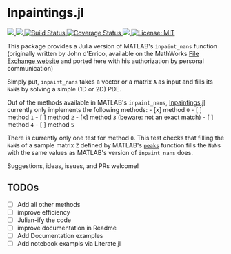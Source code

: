 # Inpaintings.jl

<p>
  <a href="https://briochemc.github.io/Inpaintings.jl/stable">
    <img src=https://img.shields.io/badge/docs-stable-blue.svg>
  </a>
  <a href="https://ci.appveyor.com/project/briochemc/Inpaintings-jl">
    <img src=https://ci.appveyor.com/api/projects/status/udbwakr621jbyvj1?svg=true>
  </a>
  <a href="https://travis-ci.com/briochemc/Inpaintings.jl">
    <img alt="Build Status" src="https://travis-ci.com/briochemc/Inpaintings.jl.svg?branch=master">
  </a>
  <a href='https://coveralls.io/github/briochemc/Inpaintings.jl?branch=master'>
    <img src='https://coveralls.io/repos/github/briochemc/Inpaintings.jl/badge.svg?branch=master' alt='Coverage Status' />
  </a>
  <a href="https://codecov.io/gh/briochemc/Inpaintings.jl">
    <img src="https://codecov.io/gh/briochemc/Inpaintings.jl/branch/master/graph/badge.svg" />
  </a>
  <a href="https://github.com/briochemc/Inpaintings.jl/blob/master/LICENSE">
    <img alt="License: MIT" src="https://img.shields.io/badge/License-MIT-yellow.svg">
  </a>
</p>

This package provides a Julia version of MATLAB's `inpaint_nans` function (originally written by John d'Errico, available on the MathWorks [File Exchange website](https://www.mathworks.com/matlabcentral/fileexchange/4551-inpaint_nans) and ported here with his authorization by personal communication)

Simply put, `inpaint_nans` takes a vector or a matrix `A` as input and fills its `NaN`s by solving a simple (1D or 2D) PDE.

Out of the methods available in MATLAB's `inpaint_nans`, [Inpaintings.jl](https://github.com/briochemc/Inpaintings.jl) currently only implements the following methods:
    - [x] method `0`
    - [ ] method `1`
    - [ ] method `2`
    - [x] method `3` (beware: not an exact match)
    - [ ] method `4`
    - [ ] method `5`

There is currently only one test for method `0`. 
This test checks that filling the `NaN`s of a sample matrix `Z` defined by MATLAB's [`peaks`](https://www.mathworks.com/help/matlab/ref/peaks.html) function fills the `NaN`s with the same values as MATLAB's version of `inpaint_nans` does.

Suggestions, ideas, issues, and PRs welcome!

## TODOs

- [ ] Add all other methods
- [ ] improve efficiency
- [ ] Julian-ify the code
- [ ] improve documentation in Readme
- [ ] Add Documentation examples
- [ ] Add notebook exampls via Literate.jl
